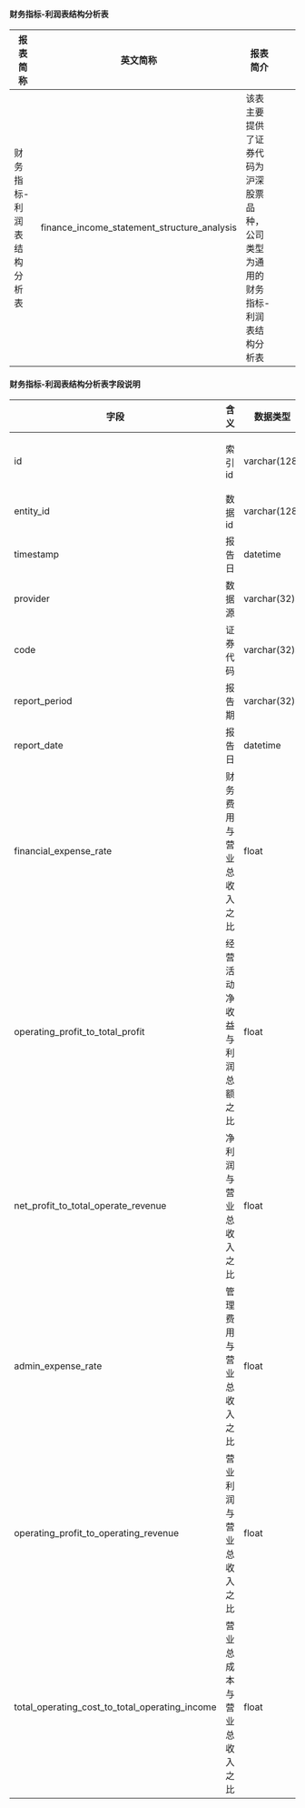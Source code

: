 #### 财务指标-利润表结构分析表

|报表简称|英文简称|报表简介|| |
|-----------|--------|--------|-----|-----|
|财务指标-利润表结构分析表|finance_income_statement_structure_analysis| 该表主要提供了证券代码为沪深股票品种，公司类型为通用的财务指标-利润表结构分析表 |||
#### 财务指标-利润表结构分析表字段说明

| 字段                                           | 含义                         | 数据类型     | 长度 | 主键 | 索引     |
| ---------------------------------------------- | ---------------------------- | ------------ | ---- | ---- | -------- |
| id                                             | 索引id                       | varchar(128) | 128  | √    | 主键索引 |
| entity_id                                      | 数据id                       | varchar(128) | 128  |      |          |
| timestamp                                      | 报告日                       | datetime     |      |      |          |
| provider                                       | 数据源                       | varchar(32)  | 32   |      |          |
| code                                           | 证券代码                     | varchar(32)  | 32   |      |          |
| report_period                                  | 报告期                       | varchar(32)  | 32   |      |          |
| report_date                                    | 报告日                       | datetime     |      |      |          |
| financial_expense_rate                         | 财务费用与营业总收入之比     | float        |      |      |          |
| operating_profit_to_total_profit               | 经营活动净收益与利润总额之比 | float        |      |      |          |
| net_profit_to_total_operate_revenue            | 净利润与营业总收入之比       | float        |      |      |          |
| admin_expense_rate                             | 管理费用与营业总收入之比     | float        |      |      |          |
| operating_profit_to_operating_revenue          | 营业利润与营业总收入之比     | float        |      |      |          |
| total_operating_cost_to_total_operating_income | 营业总成本与营业总收入之比   | float        |      |      |          |